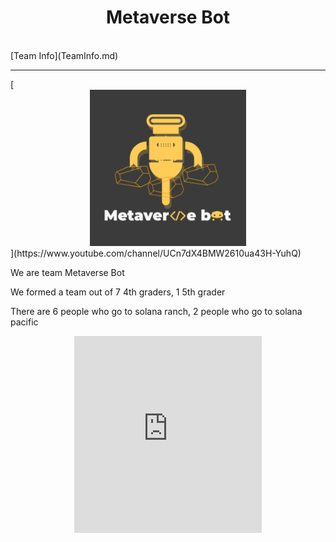 <center><h1>Metaverse Bot</h1></center><br/>
[Team Info](TeamInfo.md)
<hr/>
[<center><img src="MetaverseBot_logo_byCharlie.PNG" width="250" height="250"></center>](https://www.youtube.com/channel/UCn7dX4BMW2610ua43H-YuhQ)
<p>We are team Metaverse Bot</p>
<p>We formed a team out of 7 4th graders, 1 5th grader</p>
<p>There are 6 people who go to solana ranch, 2 people who go to solana pacific</p>
<center><iframe width="300" height="315" src="https://www.youtube.com/embed/g2SN1gRJGlE" title="YouTube video player" frameborder="0" allow="accelerometer; autoplay; clipboard-write; encrypted-media; gyroscope; picture-in-picture" allowfullscreen></iframe></center>

